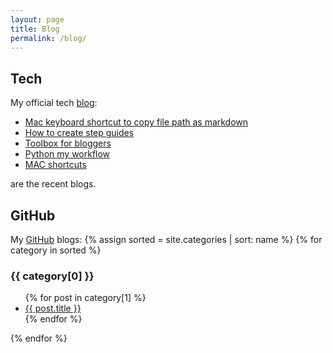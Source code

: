 ```yaml
---
layout: page
title: Blog
permalink: /blog/
---
```


## Tech
My official tech [blog](https://ojitha.blogspot.com.au):

- [Mac keyboard shortcut to copy file path as markdown](https://ojitha.blogspot.com/2020/06/macos-quick-action-to-copy-markdown.html)
- [How to create step guides](https://ojitha.blogspot.com/2020/05/annotated-screenshot-in-mac-preview.html)
- [Toolbox for bloggers](https://ojitha.blogspot.com/2020/05/animated-gif-for-blogger.html)
- [Python my workflow](https://ojitha.blogspot.com/2020/05/python-my-workflow.html)
- [MAC shortcuts](https://ojitha.blogspot.com/2020/04/mac-shortcuts.html)

are the recent blogs.

## GitHub
My [GitHub](https://github.com/ojitha) blogs:
{% assign sorted = site.categories | sort: name  %}
{% for category in sorted %}

<h3>{{ category[0] }}</h3>
<ul>
    {% for post in category[1] %}
      <li><a href="{{ post.url }}">{{ post.title }}</a></li>
    {% endfor %}
</ul>  
{% endfor %}
